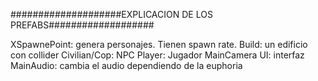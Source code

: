 ####################EXPLICACION DE LOS PREFABS###################

XSpawnePoint: genera personajes. Tienen spawn rate.
Build: un edificio con collider
Civilian/Cop: NPC
Player: Jugador
MainCamera
UI: interfaz
MainAudio: cambia el audio dependiendo de la euphoria